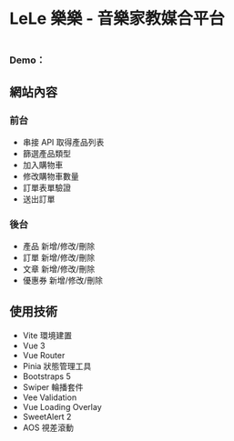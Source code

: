 # LeLe 樂樂 - 音樂家教媒合平台

![]()

### Demo：

## 網站內容

### 前台
  * 串接 API 取得產品列表
  * 篩選產品類型
  * 加入購物車
  * 修改購物車數量
  * 訂單表單驗證
  * 送出訂單

### 後台
  * 產品 新增/修改/刪除
  * 訂單 新增/修改/刪除
  * 文章 新增/修改/刪除
  * 優惠券 新增/修改/刪除

## 使用技術
  * Vite 環境建置
  * Vue 3
  * Vue Router
  * Pinia 狀態管理工具
  * Bootstraps 5
  * Swiper 輪播套件
  * Vee Validation
  * Vue Loading Overlay
  * SweetAlert 2
  * AOS 視差滾動
